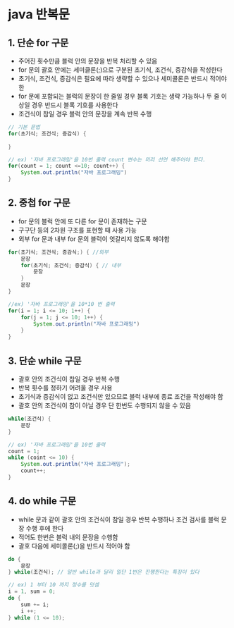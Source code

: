 # java 반복문

## 1. 단순 for 구문

- 주어진 횟수만큼 블럭 안의 문장을 반복 처리할 수 있음
- for 문의 괄호 안에는 세미클론(;)으로 구분된 초기식, 조건식, 증감식을 작성한다
- 초기식, 조건식, 증감식은 필요에 따라 생략할 수 있으나 세미콜론은 반드시 적어야 한
- for 문에 포함되는 블럭의 문장이 한 줄일 경우 블록 기호는 생략 가능하나 두 줄 이상일 경우 반드시 블록 기호를 사용한다
- 조건식이 참일 경우 블럭 안의 문장을 계속 반복 수행

```java
// 기본 문법
for(초기식; 조건식; 증감식) {
    
}

// ex) '자바 프로그래밍'을 10번 출력 count 변수는 미리 선언 해주어야 한다.
for(count = 1; count <=10; count++) {
    System.out.println("자바 프로그래밍")
}
```

## 2. 중첩 for 구문

- for 문의 블럭 안에 또 다른 for 문이 존재하는 구문
- 구구단 등의 2차원 구조를 표현할 때 사용 가능
- 외부 for 문과 내부 for 문의 블럭이 엇갈리지 않도록 해야함

```java
for(초기식; 조건식; 증감식;) { //외부
    문장
    for(초기식; 조건식; 증감식) { // 내부
        문장
    }
    문장
}

//ex) '자바 프로그래밍'을 10*10 번 출력
for(i = 1; i <= 10; 1++) {
    for(j = 1; j <= 10; 1++) {
        System.out.println("자바 프로그래밍")
    }
}
```

## 3. 단순 while 구문

- 괄호 안의 조건식이 참일 경우 반복 수행
- 반복 횟수를 정하기 어려울 경우 사용
- 초기식과 증감식이 없고 조건식만 있으므로 블럭 내부에 종료 조건을 작성해야 함
- 괄호 안의 조건식이 참이 아닐 경우 단 한번도 수행되지 않을 수 있음

```java
while(조건식) {
    문장
}

// ex) '자바 프로그래밍'을 10번 출력
count = 1;
while (coint <= 10) {
    System.out.println("자바 프로그래밍");
    count++;
}
```

## 4. do while 구문

- while 문과 같이 괄호 안의 조건식이 참일 경우 반복 수행하나 조건 검사를 블럭 문장 수행 후에 한다
- 적어도 한번은 블럭 내의 문장을 수행함
- 괄호 다음에 세미콜론(;)을 반드시 적어야 함

```java
do {
    문장
} while(조건식); // 일반 while과 달리 일단 1번은 진행한다는 특징이 있다

// ex) 1 부터 10 까지 정수를 덧셈
i = 1, sum = 0;
do {
    sum += i;
    i ++;
} while (1 <= 10);
```







